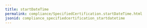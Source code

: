 ```yaml
---
title: startDateTime
permalink: compliance/SpecifiedCertification.startDateTime.html
jsonid: compliance_specifiedcertification_startdatetime
---
```

